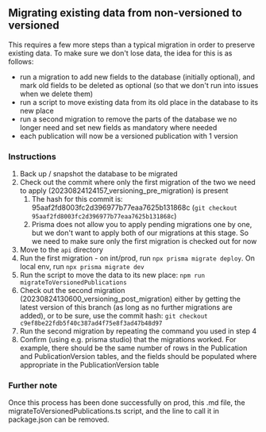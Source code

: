 ## Migrating existing data from non-versioned to versioned

This requires a few more steps than a typical migration in order to preserve existing data. To make sure we don't lose data, the idea for this is as follows:
 - run a migration to add new fields to the database (initially optional), and mark old fields to be deleted as optional (so that we don't run into issues when we delete them)
 - run a script to move existing data from its old place in the database to its new place
 - run a second migration to remove the parts of the database we no longer need and set new fields as mandatory where needed
 - each publication will now be a versioned publication with 1 version

### Instructions
1. Back up / snapshot the database to be migrated
2. Check out the commit where only the first migration of the two we need to apply (20230824124157_versioning_pre_migration) is present
    1. The hash for this commit is: 95aaf2fd8003fc2d396977b77eaa7625b131868c (`git checkout 95aaf2fd8003fc2d396977b77eaa7625b131868c`)
    2. Prisma does not allow you to apply pending migrations one by one, but we don't want to apply both of our migrations at this stage. So we need to make sure only the first migration is checked out for now
3. Move to the `api` directory
4. Run the first migration - on int/prod, run `npx prisma migrate deploy`. On local env, run `npx prisma migrate dev`
5. Run the script to move the data to its new place: `npm run migrateToVersionedPublications`
6. Check out the second migration (20230824130600_versioning_post_migration) either by getting the latest version of this branch (as long as no further migrations are added), or to be sure, use the commit hash: `git checkout c9ef8be22fdb5f40c387ad4f75e8f3ad47b48d97`
7. Run the second migration by repeating the command you used in step 4
8. Confirm (using e.g. prisma studio) that the migrations worked. For example, there should be the same number of rows in the Publication and PublicationVersion tables, and the fields should be populated where appropriate in the PublicationVersion table

### Further note
Once this process has been done successfully on prod, this .md file, the migrateToVersionedPublications.ts script, and the line to call it in package.json can be removed.